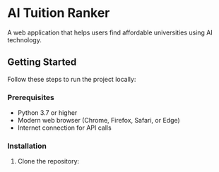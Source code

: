 # AI Tuition Ranker

A web application that helps users find affordable universities using AI technology.

## Getting Started

Follow these steps to run the project locally:

### Prerequisites

- Python 3.7 or higher
- Modern web browser (Chrome, Firefox, Safari, or Edge)
- Internet connection for API calls

### Installation

1. Clone the repository:
